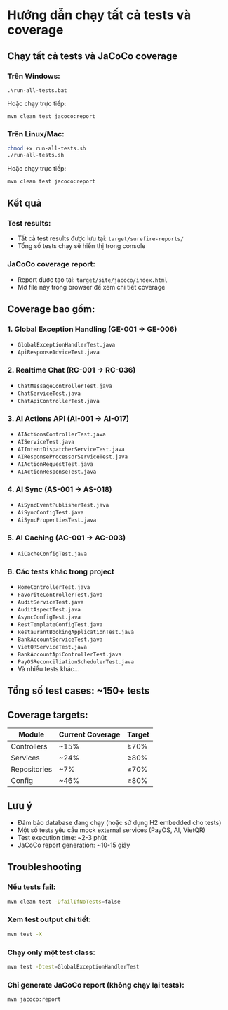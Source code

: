 # Hướng dẫn chạy tất cả tests và coverage

## Chạy tất cả tests và JaCoCo coverage

### Trên Windows:
```batch
.\run-all-tests.bat
```

Hoặc chạy trực tiếp:
```batch
mvn clean test jacoco:report
```

### Trên Linux/Mac:
```bash
chmod +x run-all-tests.sh
./run-all-tests.sh
```

Hoặc chạy trực tiếp:
```bash
mvn clean test jacoco:report
```

## Kết quả

### Test results:
- Tất cả test results được lưu tại: `target/surefire-reports/`
- Tổng số tests chạy sẽ hiển thị trong console

### JaCoCo coverage report:
- Report được tạo tại: `target/site/jacoco/index.html`
- Mở file này trong browser để xem chi tiết coverage

## Coverage bao gồm:

### 1. Global Exception Handling (GE-001 → GE-006)
- `GlobalExceptionHandlerTest.java`
- `ApiResponseAdviceTest.java`

### 2. Realtime Chat (RC-001 → RC-036)
- `ChatMessageControllerTest.java`
- `ChatServiceTest.java`
- `ChatApiControllerTest.java`

### 3. AI Actions API (AI-001 → AI-017)
- `AIActionsControllerTest.java`
- `AIServiceTest.java`
- `AIIntentDispatcherServiceTest.java`
- `AIResponseProcessorServiceTest.java`
- `AIActionRequestTest.java`
- `AIActionResponseTest.java`

### 4. AI Sync (AS-001 → AS-018)
- `AiSyncEventPublisherTest.java`
- `AiSyncConfigTest.java`
- `AiSyncPropertiesTest.java`

### 5. AI Caching (AC-001 → AC-003)
- `AiCacheConfigTest.java`

### 6. Các tests khác trong project
- `HomeControllerTest.java`
- `FavoriteControllerTest.java`
- `AuditServiceTest.java`
- `AuditAspectTest.java`
- `AsyncConfigTest.java`
- `RestTemplateConfigTest.java`
- `RestaurantBookingApplicationTest.java`
- `BankAccountServiceTest.java`
- `VietQRServiceTest.java`
- `BankAccountApiControllerTest.java`
- `PayOSReconciliationSchedulerTest.java`
- Và nhiều tests khác...

## Tổng số test cases: ~150+ tests

## Coverage targets:

| Module | Current Coverage | Target |
|--------|-----------------|--------|
| Controllers | ~15% | ≥70% |
| Services | ~24% | ≥80% |
| Repositories | ~7% | ≥70% |
| Config | ~46% | ≥80% |

## Lưu ý

- Đảm bảo database đang chạy (hoặc sử dụng H2 embedded cho tests)
- Một số tests yêu cầu mock external services (PayOS, AI, VietQR)
- Test execution time: ~2-3 phút
- JaCoCo report generation: ~10-15 giây

## Troubleshooting

### Nếu tests fail:
```bash
mvn clean test -DfailIfNoTests=false
```

### Xem test output chi tiết:
```bash
mvn test -X
```

### Chạy only một test class:
```bash
mvn test -Dtest=GlobalExceptionHandlerTest
```

### Chỉ generate JaCoCo report (không chạy lại tests):
```bash
mvn jacoco:report
```

